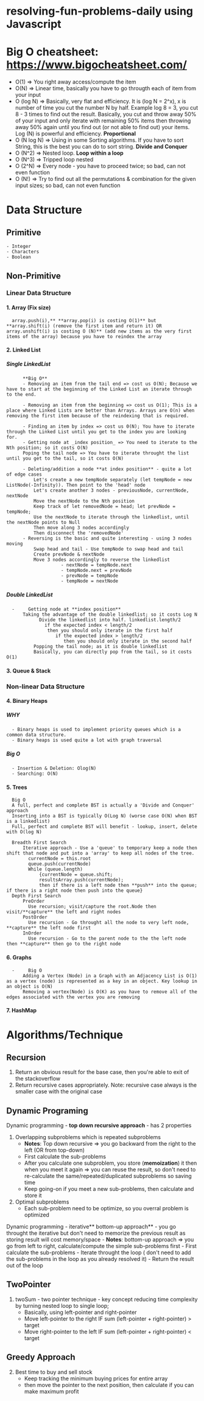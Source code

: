 # resolving-fun-problems-daily using Javascript
# Big O cheatsheet: https://www.bigocheatsheet.com/
- O(1)       => You right away access/compute the item
- O(N)       => Linear time, basically you have to go througth each of item from your input
- O (log N)  => Basically, very flat and efficiency. It is (log N = 2^x), x is number of time you cut the number N by half. Example log 8 = 3, you cut 8 - 3 times to find out the result. Basically, you cut and throw away 50% of your input and only iterate with remaining 50% items then throwing away 50% again until you find out (or not able to find out) your items. Log (N) is powerful and efficiency. **Proportional**
- O (N log N) => Using in some Sorting algorithms. If you have to sort String, this is the best you can do to sort string. **Divide and Conquer**
- O (N^2)    => Nested loop. **Loop within a loop**
- O (N^3)    => Tripped loop nested
- O (2^N)    => Every node - you have to proceed twice; so bad, can not even function
- O (N!)     => Try to find out all the permutations & combination for the given input sizes; so bad, can not even function

# Data Structure
## Primitive
    - Integer
    - Characters
    - Boolean
## Non-Primitive
 ### Linear Data Structure
 #### 1. Array (Fix size)
      array.push(i),** **array.pop(i) is costing O(1)** but **array.shift(i) (remove the first item and return it) OR array.unshift(i) is costing O (N)** (add new items as the very first items of the array) because you have to reindex the array
#### 2. Linked List
##### Single LinkedList
          **Big O**
          - Removing an item from the tail end => cost us O(N); Because we have to start at the beginning of the Linked List an iterate through to the end.
          
          - Removing an item from the beginning => cost us O(1); This is a place where Linked Lists are better than Arrays. Arrays are O(n) when removing the first item because of the reindexing that is required.
          
          - Finding an item by index => cost us 0(N); You have to iterate through the Linked List until you get to the index you are looking for.
          - Getting node at _index position_ => You need to iterate to the Nth position; so it costs O(N)
          Poping the tail node => You have to iterate throught the list until you get to the tail, so it costs O(N)
            
          - Deleting/addition a node **at index position** - quite a lot of edge cases
              Let's create a new tempNode separately (let tempNode = new ListNode(-Infinity)). Then point to the 'head' node
              Let's create another 3 nodes - previousNode, currentNode, nextNode
              Move the nextNode to the Nth position
              Keep track of let removedNode = head; let prevNode = tempNode;
              Use the nextNode to iterate through the linkedlist, until the nextNode points to Null
              Then move along 3 nodes accordingly
              Then disconnect the 'removedNode'
          - Reversing is the basic and quite interesting - using 3 nodes moving
              Swap head and tail - Use tempNode to swap head and tail
              Create prevNode & nextNode
              Move 3 nodes accordingly to reverse the linkedlist
                        - nextNode = tempNode.next
                        - tempNode.next = prevNode
                        - prevNode = tempNode
                        - tempNode = nextNode
##### Double LinkedList
      -     Getting node at **index position**
          Taking the advantage of the double linkedlist; so it costs Log N
                Divide the linkedlist into half. linkedlist.length/2
                  if the expected index < length/2
                   then you should only iterate in the first half
                      if the expected index > length/2
                         then you should only iterate in the second half
              Popping the tail node; as it is double linkedlist
              Basically, you can directly pop from the tail, so it costs O(1)
#### 3. Queue & Stack


### Non-linear Data Structure
#### 4. Binary Heaps
##### WHY
      - Binary heaps is used to implement priority queues which is a common data structure.
      - Binary heaps is used quite a lot with graph traversal
##### Big O
      - Insertion & Deletion: Olog(N)
      - Searching: O(N)

      
#### 5. Trees
      Big O
      A full, perfect and complete BST is actually a 'Divide and Conquer' approach
      Inserting into a BST is typically O(Log N) (worse case O(N) when BST is a linkedlist)
      Full, perfect and complete BST will benefit - lookup, insert, delete with O(log N)
         
      Breadth First Search
          Iterative approach - Use a 'queue' to temporary keep a node then shift that node and put into a 'array' to keep all nodes of the tree.
            currentNode = this.root
            queue.push(currentNode)
            While (queue.length) 
                {currentNode = queue.shift; 
                resultsArray.push(currentNode); 
                then if there is a left node then **push** into the queue; if there is a right node then push into the queue}
      Depth First Search
          PreOrder
            Use recursion; visit/capture the root.Node then visit/**capture** the left and right nodes
          PostOrder
            Use recursion - Go throught all the node to very left node, **capture** the left node first
          InOrder
            Use recursion - Go to the parent node to the the left node then **capture** then go to the right node
#### 6. Graphs
      -     Big O
          Adding a Vertex (Node) in a Graph with an Adjacency List is O(1) as a vertex (node) is represented as a key in an object. Key lookup in an object is O(N)
          Removing a vertex(Node) is O(K) as you have to remove all of the edges associated with the vertex you are removing
#### 7. HashMap

# Algorithms/Technique
## Recursion
  1. Return an obvious result for the base case, then you're able to exit of the stackoverflow
  2. Return recursive cases appropriately. Note: recursive case always is the smaller case with the original case
## Dynamic Programing
  Dynamic programming - **top down recursive approach** - has 2 properties
  1. Overlapping subproblems which is repeated subproblems
     - **Notes**: Top down recursive => you go backward from the right to the left (OR from top-down)
     - First calculate the sub-problems
     - After you calculate one subproblem, you store (**memoization**) it then when you meet it again => you can reuse the result, so don't need to re-calculate the same/repeated/duplicated subproblems so saving time
     - Keep going-on if you meet a new sub-problems, then calculate and store it 
  2. Optimal subproblems
     - Each sub-problem need to be optimize, so you overral problem is optimized
       
  Dynamic programming - iterative** bottom-up approach** - you go throught the iterative but don't need to memorize the previous result as storing result will cost memory/space
     - **Notes**: bottom-up approach => you go from left to right, calculate/compute the simple sub-problems first
     - First calculate the sub-problems
     - Iterate throught the loop ( don't need to add the sub-problems in the loop as you already resolved it)
     - Return the result out of the loop
 
  ## TwoPointer
  1. twoSum - two pointer technique - key concept reducing time complexity by turning nested loop to single loop;
     - Basically, using left-pointer and right-pointer
     - Move left-pointer to the right IF sum (left-pointer + right-pointer) > target
     - Move right-pointer to the left IF sum (left-pointer + right-pointer) < target
  ## Greedy Approach
  2. Best time to buy and sell stock
     - Keep tracking the minimum buying prices for entire array
     - then move the pointer to the next position, then calculate if you can make maximum profit
  
